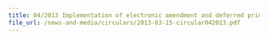```yaml
---
title: 04/2013 Implementation of electronic amendment and deferred printing options for Certificate of Origin (CO) from 1 April 2013
file_url: /news-and-media/circulars/2013-03-15-circular042013.pdf
---
```

